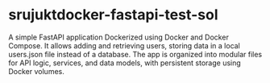 # srujuktdocker-fastapi-test-sol
A simple FastAPI application Dockerized using Docker and Docker Compose. It allows adding and retrieving users, storing data in a local users.json file instead of a database. The app is organized into modular files for API logic, services, and data models, with persistent storage using Docker volumes.
